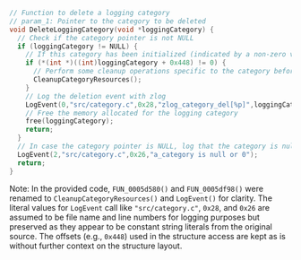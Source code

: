 ```c
// Function to delete a logging category
// param_1: Pointer to the category to be deleted
void DeleteLoggingCategory(void *loggingCategory) {
  // Check if the category pointer is not NULL
  if (loggingCategory != NULL) {
    // If this category has been initialized (indicated by a non-zero value at offset 0x448)
    if (*(int *)((int)loggingCategory + 0x448) != 0) {
      // Perform some cleanup operations specific to the category before deletion
      CleanupCategoryResources();
    }
    // Log the deletion event with zlog
    LogEvent(0,"src/category.c",0x28,"zlog_category_del[%p]",loggingCategory);
    // Free the memory allocated for the logging category
    free(loggingCategory);
    return;
  }
  // In case the category pointer is NULL, log that the category is null or uninitialized
  LogEvent(2,"src/category.c",0x26,"a_category is null or 0");
  return;
}
```
Note: In the provided code, `FUN_0005d580()` and `FUN_0005df98()` were renamed to `CleanupCategoryResources()` and `LogEvent()` for clarity. The literal values for `LogEvent` call like `"src/category.c"`, `0x28`, and `0x26` are assumed to be file name and line numbers for logging purposes but preserved as they appear to be constant string literals from the original source. The offsets (e.g., `0x448`) used in the structure access are kept as is without further context on the structure layout.